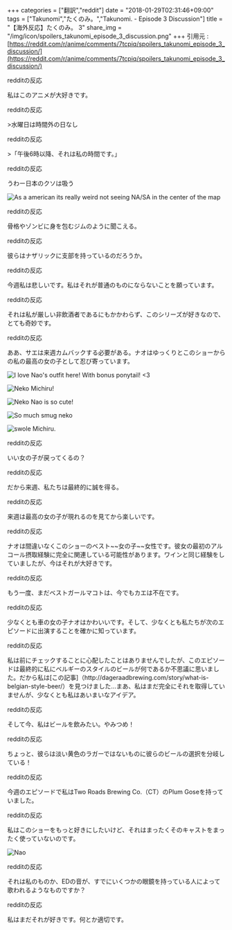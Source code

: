 +++
categories = ["翻訳","reddit"]
date = "2018-01-29T02:31:46+09:00"
tags = ["Takunomi","たくのみ。","Takunomi. - Episode 3 Discussion"]
title = "【海外反応】たくのみ。 3"
share_img = "/img/icon/spoilers_takunomi_episode_3_discussion.png"
+++
引用元 : [https://reddit.com/r/anime/comments/7tcpiq/spoilers_takunomi_episode_3_discussion/](https://reddit.com/r/anime/comments/7tcpiq/spoilers_takunomi_episode_3_discussion/)

<p><span class="reddit-comment">redditの反応</span></p>私はこのアニメが大好きです。

<p><span class="reddit-comment">redditの反応</span></p>&gt;水曜日は時間外の日なし

<p><span class="reddit-comment">redditの反応</span></p>&gt;「午後6時以降、それは私の時間です。」

<p><span class="reddit-comment">redditの反応</span></p>うわー日本のクソは吸う

![As a american its really weird not seeing  NA/SA in the center of the map](https://i.gyazo.com/449b5921ad75369a887c0e4a4a0b8463.jpg)

<p><span class="reddit-comment">redditの反応</span></p>骨格やゾンビに身を包むジムのように聞こえる。

<p><span class="reddit-comment">redditの反応</span></p>彼らはナザリックに支部を持っているのだろうか。

<p><span class="reddit-comment">redditの反応</span></p>今週私は悲しいです。私はそれが普通のものにならないことを願っています。

<p><span class="reddit-comment">redditの反応</span></p>それは私が厳しい非飲酒者であるにもかかわらず、このシリーズが好きなので、とても奇妙です。

<p><span class="reddit-comment">redditの反応</span></p>ああ、サエは来週カムバックする必要がある。ナオはゆっくりとこのショーからの私の最高の女の子として忍び寄っています。

![I love Nao's outfit here! With bonus ponytail! &lt;3](https://i.imgur.com/7mVMERW.png)

![Neko Michiru!](https://i.imgur.com/T7yrnUM.png)

![Neko Nao is so cute!](https://i.imgur.com/5wensFc.png)

![So much smug neko](https://i.imgur.com/WOV8wHV.png)

![swole Michiru.](https://i.imgur.com/1t4359F.png)

<p><span class="reddit-comment">redditの反応</span></p>いい女の子が戻ってくるの？

<p><span class="reddit-comment">redditの反応</span></p>だから来週、私たちは最終的に誠を得る。

<p><span class="reddit-comment">redditの反応</span></p>来週は最高の女の子が現れるのを見てから楽しいです。

<p><span class="reddit-comment">redditの反応</span></p>ナオは間違いなくこのショーのベスト~~女の子~~女性です。彼女の最初のアルコール摂取経験に完全に関連している可能性があります。ワインと同じ経験をしていましたが、今はそれが大好きです。

<p><span class="reddit-comment">redditの反応</span></p>もう一度、まだベストガールマコトは、今でもカエは不在です。

<p><span class="reddit-comment">redditの反応</span></p>少なくとも車の女の子ナオはかわいいです。そして、少なくとも私たちが次のエピソードに出演することを確かに知っています。

<p><span class="reddit-comment">redditの反応</span></p>私は前にチェックすることに心配したことはありませんでしたが、このエピソードは最終的に私にベルギーのスタイルのビールが何であるか不思議に思いました。だから私は[この記事]（http://dageraadbrewing.com/story/what-is-belgian-style-beer/）を見つけました...まあ、私はまだ完全にそれを取得していませんが、少なくとも私はあいまいなアイデア。

<p><span class="reddit-comment">redditの反応</span></p>そして今、私はビールを飲みたい。やみつめ！

<p><span class="reddit-comment">redditの反応</span></p>ちょっと、彼らは淡い黄色のラガーではないものに彼らのビールの選択を分岐している！

<p><span class="reddit-comment">redditの反応</span></p>今週のエピソードで私はTwo Roads Brewing Co.（CT）のPlum Goseを持っていました。

<p><span class="reddit-comment">redditの反応</span></p>私はこのショーをもっと好きにしたいけど、それはまったくそのキャストをまったく使っていないのです。

![Nao](https://i.imgur.com/1PVRDJR.png)

<p><span class="reddit-comment">redditの反応</span></p>それは私のものか、EDの音が、すでにいくつかの眼鏡を持っている人によって歌われるようなものですか？

<p><span class="reddit-comment">redditの反応</span></p>私はまだそれが好きです。何とか適切です。
